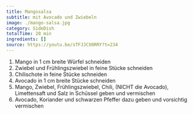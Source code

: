 ```yaml
---
title: Mangosalsa
subtitle: mit Avocado und Zwiebeln
image: ./mango-salsa.jpg
category: SideDish
totalTime: 20 min
ingredients: []
source: https://youtu.be/sTFJJCX0RRY?t=234
---
```


1. Mango in 1 cm breite Würfel schneiden
2. Zwiebel und Frühlingszwiebel in feine Stücke schneiden
3. Chilischote in feine Stücke schneiden
4. Avocado in 1 cm breite Stücke schneiden
5. Mango, Zwiebel, Frühlingszwiebel, Chili, (NICHT die Avocado), Limettensaft und Salz in Schüssel geben und vermischen
6. Avocado, Koriander und schwarzen Pfeffer dazu geben und vorsichtig vermischen